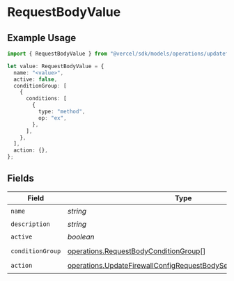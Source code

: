 # RequestBodyValue

## Example Usage

```typescript
import { RequestBodyValue } from "@vercel/sdk/models/operations/updatefirewallconfig.js";

let value: RequestBodyValue = {
  name: "<value>",
  active: false,
  conditionGroup: [
    {
      conditions: [
        {
          type: "method",
          op: "ex",
        },
      ],
    },
  ],
  action: {},
};
```

## Fields

| Field                                                                                                                                                | Type                                                                                                                                                 | Required                                                                                                                                             | Description                                                                                                                                          |
| ---------------------------------------------------------------------------------------------------------------------------------------------------- | ---------------------------------------------------------------------------------------------------------------------------------------------------- | ---------------------------------------------------------------------------------------------------------------------------------------------------- | ---------------------------------------------------------------------------------------------------------------------------------------------------- |
| `name`                                                                                                                                               | *string*                                                                                                                                             | :heavy_check_mark:                                                                                                                                   | N/A                                                                                                                                                  |
| `description`                                                                                                                                        | *string*                                                                                                                                             | :heavy_minus_sign:                                                                                                                                   | N/A                                                                                                                                                  |
| `active`                                                                                                                                             | *boolean*                                                                                                                                            | :heavy_check_mark:                                                                                                                                   | N/A                                                                                                                                                  |
| `conditionGroup`                                                                                                                                     | [operations.RequestBodyConditionGroup](../../models/operations/requestbodyconditiongroup.md)[]                                                       | :heavy_check_mark:                                                                                                                                   | N/A                                                                                                                                                  |
| `action`                                                                                                                                             | [operations.UpdateFirewallConfigRequestBodySecurityRequest2Action](../../models/operations/updatefirewallconfigrequestbodysecurityrequest2action.md) | :heavy_check_mark:                                                                                                                                   | N/A                                                                                                                                                  |